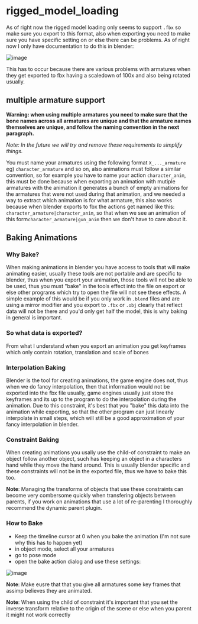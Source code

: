 # rigged_model_loading

As of right now the rigged model loading only seems to support `.fbx` so make sure you export to this format, also when exporting you need to make sure you have specific setting on or else there can be problems. As of right now I only have documentation to do this in blender: 

![image](https://github.com/user-attachments/assets/3b2a745d-437b-46e5-8f8a-90ac8d9cb0f4)

This has to occur because there are various problems with armatures when they get exported to fbx having a scaledown of 100x and also being rotated usually.

## multiple armature support

**Warning: when using multiple armatures you need to make sure that the bone names across all armatures are unique and that the armature names themselves are unique, and follow the naming convention in the next paragraph.**

*Note: In the future we will try and remove these requirements to simplify things.*

You must name your armatures using the following format `X_..._armature` eg) `character_armature` and so on, also animations must follow a similar convention, so for example you have to name your action `character_anim`, this must be done because when exporting an animation with mutiple armatures with the animation it generates a bunch of empty animations for the armatures that were not used during that animation, and we needed a way to extract which animation is for what armature, this also works because when blender exports to fbx the actions get named like this: `character_armature|character_anim`, so that when we see an animation of this form`character_armature|gun_anim` then we don't have to care about it.

## Baking Animations

### Why Bake?

When making animations in blender you have access to tools that will make animating easier, usually these tools are not portable and are specific to blender, thus when you export your animation, those tools will not be able to be used, thus you must "bake" in the tools effect into the file on export or else other programs which try to open the file will not see these effects. A simple example of this would be if you only work in `.blend` files and are using a mirror modifier and you export to `.fbx` or `.obj` clearly that reflect data will not be there and you'd only get half the model, this is why baking in general is important.

### So what data is exported?

From what I understand when you export an animation you get keyframes which only contain rotation, translation and scale of bones

### Interpolation Baking

Blender is the tool for creating animations, the game engine does not, thus when we do fancy interpolation, then that information would not be exported into the fbx file usually, game engines usually just store the keyframes and its up to the program to do the interpolation during the animation. Due to this constraint, it's best that you "bake" this data into the animation while exporting, so that the other program can just linearly interpolate in small steps, which will still be a good approximation of your fancy interpolation in blender.

### Constraint Baking

When creating animations you usally use the child-of constraint to make an object follow another object, such has keeping an object in a characters hand while they move the hand around. This is usually blender specific and these constraints will not be in the exported file, thus we have to bake this too.

**Note**: Managing the transforms of objects that use these constraints can become very combersome quickly when transfering objects between parents, if you work on animations that use a lot of re-parenting I thoroughly recommend the dynamic parent plugin.

### How to Bake

* Keep the timeline cursor at 0 when you bake the animation (I'm not sure why this has to happen yet)</b>
* in object mode, select all your armatures
* go to pose mode
* open the bake action dialog and use these settings: 

![image](https://github.com/user-attachments/assets/29d8b148-b5bf-41d7-b3c7-9ff417de1330)

**Note**:  Make eusre that that you give all armatures some key frames that assimp believes they are animated.


**Note**: When using the child of constraint it's important that you set the inverse transform relative to the origin of the scene or else when you parent it might not work correctly

